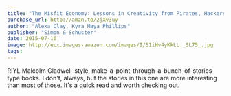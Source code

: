 ```yaml
---
title: "The Misfit Economy: Lessons in Creativity from Pirates, Hackers, Gangsters and Other Informal Entrepreneurs"
purchase_url: http://amzn.to/2jXv3uy
author: "Alexa Clay, Kyra Maya Phillips"
publisher: "Simon & Schuster"
date: 2015-07-16
image: http://ecx.images-amazon.com/images/I/51iHv4yKkLL._SL75_.jpg
tags:
---
```


RIYL Malcolm Gladwell-style, make-a-point-through-a-bunch-of-stories-type books. I don't, always, but the stories in this one are more interesting than most of those. It's a quick read and worth checking out.

